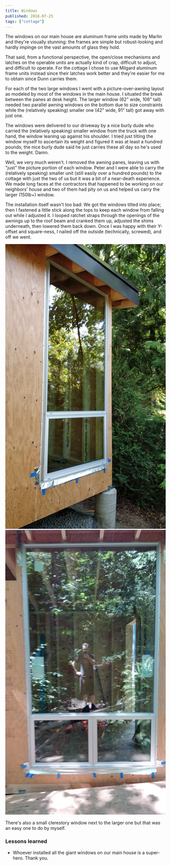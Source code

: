 ```yaml
---
title: Windows
published: 2018-07-25
tags: ["cottage"]
---
```


The windows on our main house are aluminum frame units made by Marlin and they're visually stunning: the frames are simple but robust-looking and hardly impinge on the vast amounts of glass they hold.

That said, from a functional perspective, the open/close mechanisms and latches on the operable units are actually kind of crap, difficult to adjust, and difficult to operate.
For the cottage I chose to use Milgard aluminum frame units instead since their latches work better and they're easier for me to obtain since Dunn carries them.

For each of the two large windows I went with a picture-over-awning layout as modeled by most of the windows in the main house. I situated the break between the panes at desk height.
The larger window (62" wide, 106" tall) needed two parallel awning windows on the bottom due to size constraints while the (relatively speaking) smaller one (42" wide, 91" tall)
got away with just one.

The windows were delivered to our driveway by a nice burly dude who carried the (relatively speaking) smaller window from the truck with one hand, the window leaning up against his shoulder.
I tried just tilting the window myself to ascertain its weight and figured it was at least a hundred pounds; the nice burly dude said he just carries these all day so he's used to the weight. Damn.

Well, we very much weren't. I removed the awning panes, leaving us with "just" the picture portion of each window.
Peter and I were able to carry the (relatively speaking) smaller unit (still easily over a hundred pounds) to the cottage with just the two of us but it was a bit of a near-death experience.
We made long faces at the contractors that happened to be working on our neighbors' house and two of them had pity on us and helped us carry the larger (150lb+) window.

The installation itself wasn't too bad: We got the windows tilted into place; then I fastened a little stick along the tops to keep each window from falling out while I adjusted it.
I looped ratchet straps through the openings of the awnings up to the roof beam and cranked them up, adjusted the shims underneath, then lowered them back down.
Once I was happy with their Y-offset and square-ness, I nailed off the outside (technically, screwed), and off we went.

![](images/IMG_20180725_131107.jpg "The 'smaller' window")
![](images/IMG_20180725_131202.jpg "The larger window (crap picture)")

There's also a small clerestory window next to the larger one but that was an easy one to do by myself.

### Lessons learned

- Whoever installed all the giant windows on our main house is a super-hero. Thank you.
